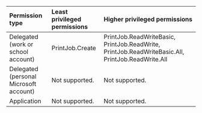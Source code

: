 |Permission type|Least privileged permissions|Higher privileged permissions|
|:---|:---|:---|
|Delegated (work or school account)|PrintJob.Create|PrintJob.ReadWriteBasic, PrintJob.ReadWrite, PrintJob.ReadWriteBasic.All, PrintJob.ReadWrite.All|
|Delegated (personal Microsoft account)|Not supported.|Not supported.|
|Application|Not supported.|Not supported.|